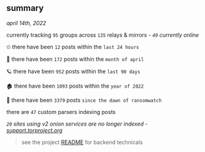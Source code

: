 
## summary
_april 14th, 2022_

currently tracking `95` groups across `135` relays & mirrors - _`49` currently online_

⏲ there have been `12` posts within the `last 24 hours`

🦈 there have been `172` posts within the `month of april`

🪐 there have been `952` posts within the `last 90 days`

🏚 there have been `1093` posts within the `year of 2022`

🦕 there have been `3379` posts `since the dawn of ransomwatch`

there are `47` custom parsers indexing posts

_`20` sites using v2 onion services are no longer indexed - [support.torproject.org](https://support.torproject.org/onionservices/v2-deprecation/)_

> see the project [README](https://github.com/thetanz/ransomwatch#ransomwatch--) for backend technicals
